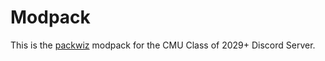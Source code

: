 ﻿# Modpack

This is the [packwiz](https://packwiz.infra.link/) modpack for the CMU Class of 2029+ Discord Server. 
